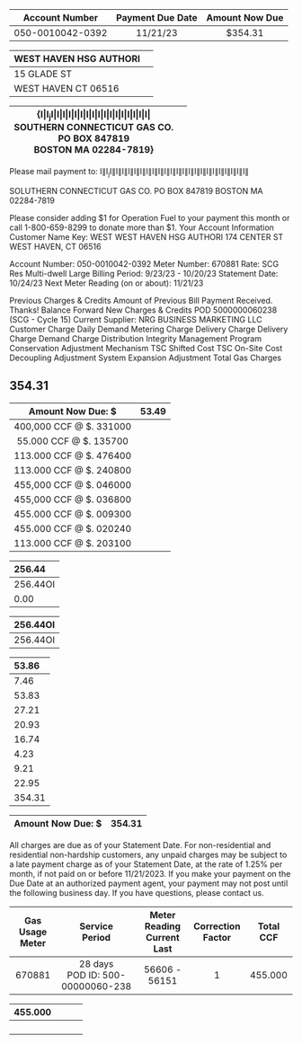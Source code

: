 | Account Number | Payment Due Date | Amount Now Due |
| :--: | :--: | :--: |
| 050-0010042-0392 | $11 / 21 / 23$ | \$354.31 |


| WEST HAVEN HSG AUTHORI |  |
| :-- | :-- |
| 15 GLADE ST |  |
| WEST HAVEN CT 06516 |  |


| {$\mathrm{I} \| \mathrm{I}_{\mathrm{j}} \mathrm{I} \| \mathrm{I} \| \mathrm{I} \| \mathrm{I} \| \mathrm{I} \| \mathrm{I} \| \mathrm{I} \| \mathrm{I} \| \mathrm{I} \| \mathrm{I} \| \mathrm{I} \| \mathrm{I} \| \mathrm{I} \| \mathrm{I} \| \mathrm{I} \| \mathrm{I} \| \mathrm{I} \|$ <br> SOUTHERN CONNECTICUT GAS CO. <br> PO BOX 847819 <br> BOSTON MA 02284-7819} |  |
| :--: | :--: |

Please mail payment to:
$\mathrm{I} \| \mathrm{I}_{\mathrm{j}} \mathrm{I} \| \mathrm{I} \| \mathrm{I} \| \mathrm{I} \| \mathrm{I} \| \mathrm{I} \| \mathrm{I} \| \mathrm{I} \| \mathrm{I} \| \mathrm{I} \| \mathrm{I} \| \mathrm{I} \| \mathrm{I} \| \mathrm{I} \| \mathrm{I} \| \mathrm{I} \| \mathrm{I} \| \mathrm{I} \| \mathrm{I} \| \mathrm{I} \| \mathrm{I} \| \mathrm{I} \| \mathrm{I} \|$

SOLUTHERN CONNECTICUT GAS CO.
PO BOX 847819
BOSTON MA 02284-7819

Please consider adding $\$ 1$ for Operation Fuel to your payment this month or call 1-800-659-8299 to donate more than \$1.
Your Account Information
Customer Name Key: WEST
WEST HAVEN HSG AUTHORI 174 CENTER ST
WEST HAVEN, CT 06516

Account Number: 050-0010042-0392
Meter Number: 670881
Rate: SCG Res Multi-dwell Large
Billing Period: 9/23/23 - 10/20/23
Statement Date: 10/24/23
Next Meter Reading (on or about): 11/21/23

Previous Charges \& Credits
Amount of Previous Bill
Payment Received. Thanks!
Balance Forward
New Charges \& Credits
POD 5000000060238 (SCG - Cycle 15)
Current Supplier: NRG BUSINESS MARKETING LLC
Customer Charge
Daily Demand Metering Charge
Delivery Charge
Delivery Charge
Demand Charge
Distribution Integrity Management Program
Conservation Adjustment Mechanism
TSC Shifted Cost
TSC On-Site Cost
Decoupling Adjustment
System Expansion Adjustment
Total Gas Charges

## 354.31

| Amount Now Due: \$ | 53.49 |
| :--: | :--: |
| 400,000 CCF @ \$. 331000 |  |
| 55.000 CCF @ \$. 135700 |  |
| 113.000 CCF @ \$. 476400 |  |
| 113.000 CCF @ \$. 240800 |  |
| 455,000 CCF @ \$. 046000 |  |
| 455,000 CCF @ \$. 036800 |  |
| 455.000 CCF @ \$. 009300 |  |
| 455.000 CCF @ \$. 020240 |  |
| 113.000 CCF @ \$. 203100 |  |


| $256.44$ |
| :-- |
| $256.44 \mathrm{OI}$ |
| 0.00 |


| $256.44 \mathrm{OI}$ |
| :-- |
| $256.44 \mathrm{OI}$ |


| 53.86 |
| :-- |
| 7.46 |
| 53.83 |
| 27.21 |
| 20.93 |
| 16.74 |
| 4.23 |
| 9.21 |
| 22.95 |
| 354.31 |


| Amount Now Due: \$ | 354.31 |
| :--: | :--: |

All charges are due as of your Statement Date. For non-residential and residential non-hardship customers, any unpaid charges may be subject to a late payment charge as of your Statement Date, at the rate of $1.25 \%$ per month, if not paid on or before 11/21/2023. If you make your payment on the Due Date at an authorized payment agent, your payment may not post until the following business day. If you have questions, please contact us.

| Gas Usage <br> Meter | Service <br> Period | Meter Reading <br> Current Last | Correction <br> Factor | Total CCF |
| :--: | :--: | :--: | :--: | :--: |
| 670881 | 28 days <br> POD ID: 500-00000060-238 | 56606 - 56151 | 1 | 455.000 |


| $455.000$ |  |  |  |
| :--: | :--: | :--: | :--: |
|  |  |  |  |
|  |  |  |  |
|  |  |  |  |
|  |  |  |  |

